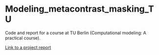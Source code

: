 # Modeling_metacontrast_masking_TU


Code and report for a course at TU Berlin (Computational modeling: A practical course).

[Link to a project report](https://github.com/yotaKawashima/Modeling_metacontrast_masking_TU/blob/main/kawashima_report_modeling_course.pdf)
